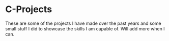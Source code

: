 # C-Projects

These are some of the projects I have made over the past years and some small stuff I did to showcase the skills I am capable of. Will add more when I can.

